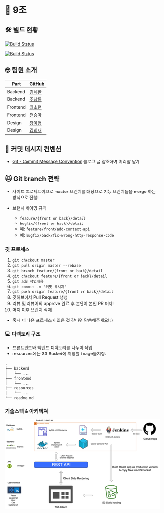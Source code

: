 # 🌱 9조

## 🛠 빌드 현황

[![Build Status](http://3.34.87.77:8080/job/Deploying%20Backend%20-%20express%20REST%20API/badge/icon?subject=Backend%20Build)](http://sehwanzzang.com:8080/job/Deploying%20Backend%20-%20express%20REST%20API/)

[![Build Status](http://3.34.87.77:8080/job/Deploying%20Front-end%20REACT%20APP/badge/icon?subject=Front%20Build)](http://sehwanzzang.com:8080/job/Deploying%20Front-end%20REACT%20APP/)

## 🤓 팀원 소개

| Part     	| GitHub                                   	|
|----------	|------------------------------------------	|
| Backend  	| [김세환](https://github.com/kimsehwan96) 	|
| Backend  	| [주창륜](https://github.com/geneaky)     	|
| Frontend 	| [최소현](https://github.com/choisohyun)  	|
| Frontend 	| [천승아](https://github.com/1000peach)   	|
| Design   	| [장아형]()                               	|
| Design   	| [김희재](https://www.behance.net/reckshu11a868/projects)                               	|

## 🌟 커밋 메시지 컨벤션

- [Git - Commit Message Convention](https://doublesprogramming.tistory.com/256) 블로그 글 참조하여 머리말 달기

## 🐱 Git branch 전략
- 사이드 프로젝트이므로 master 브랜치를 대상으로 기능 브랜치들을 merge 하는 방식으로 진행!

- 브랜치 네이밍 규칙
    - `feature/{front or back}/detail`
    - `bugfix/{front or back}/detail`
    - 예: `feature/front/add-context-api`
    - 예: `bugfix/back/fix-wrong-http-response-code`

### 깃 프로세스

1. `git checkout master`
2. `git pull origin master --rebase`
3. `git branch feature/{front or back}/detail`
4. `git checkout feature/{front or back}/detail`
5. `git add 작업내용`
6. `git commit -m "커밋 메시지"`
7. `git push origin feature/{front or back}/detail`
8. 깃허브에서 Pull Request 생성
9. 리뷰 및 리뷰어의 approve 완료 후 본인이 본인 PR 머지!
10. 머지 이후 브랜치 삭제

- 혹시 더 나은 프로세스가 있을 것 같다면 말씀해주세요! :)

### 💻 디렉토리 구조

- 프론트엔드와 백엔드 디렉토리를 나누어 작업
- resources에는 S3 Bucket에 저장할 image들저장.

```
.
├── backend
│   └── ...
├── frontend
│   └── ...
├── resources
│   └── ...
└── readme.md
```

### 기술스택 & 아키텍쳐

![DND9조아키텍쳐](images/DND아키텍쳐9조.png)